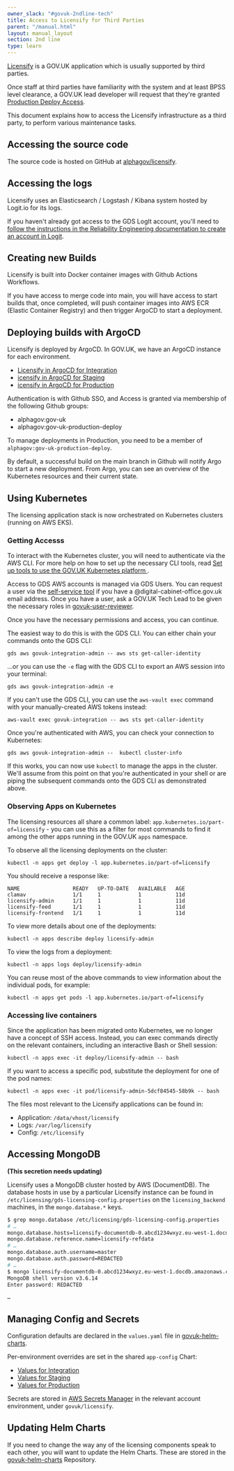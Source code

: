 ```yaml
---
owner_slack: "#govuk-2ndline-tech"
title: Access to Licensify for Third Parties
parent: "/manual.html"
layout: manual_layout
section: 2nd line
type: learn
---
```


[Licensify](/manual/licensing.html) is a GOV.UK application which is usually supported by third parties.

Once staff at third parties have familiarity with the system and at least BPSS level clearance, a GOV.UK lead developer will request that they're granted [Production Deploy Access](/manual/rules-for-getting-production-access.html#production-deploy-access).

This document explains how to access the Licensify infrastructure as a third party, to perform various maintenance tasks.

## Accessing the source code

The source code is hosted on GitHub at [alphagov/licensify](https://github.com/alphagov/licensify).

## Accessing the logs

Licensify uses an Elasticsearch / Logstash / Kibana system hosted by Logit.io for its logs.

If you haven't already got access to the GDS LogIt account, you'll need to [follow the instructions in the Reliability Engineering documentation to create an account in Logit](https://reliability-engineering.cloudapps.digital/logging.html#get-started-with-logit).

## Creating new Builds

Licensify is built into Docker container images with Github Actions Workflows.

If you have access to merge code into main, you will have access to start builds that, once completed, will push container images into AWS ECR (Elastic Container Registry) and then trigger ArgoCD to start a deployment.

## Deploying builds with ArgoCD

Licensify is deployed by ArgoCD. In GOV.UK, we have an ArgoCD instance for each environment.

* [Licensify in ArgoCD for Integration](https://argo.eks.integration.govuk.digital/applications/licensify)
* [icensify in ArgoCD for Staging](https://argo.eks.staging.govuk.digital/applications/licensify)
* [icensify in ArgoCD for Production](https://argo.eks.production.govuk.digital/applications/licensify)

Authentication is with Github SSO, and Access is granted via membership of the following Github groups:

* alphagov:gov-uk
* alphagov:gov-uk-production-deploy

To manage deployments in Production, you need to be a member of `alphagov:gov-uk-production-deploy`.

By default, a successful build on the main branch in Github will notify Argo to start a new deployment. From Argo, you can see an overview of the Kubernetes resources and their current state.

## Using Kubernetes

The licensing application stack is now orchestrated on Kubernetes clusters (running on AWS EKS). 

### Getting Accesss
To interact with the Kubernetes cluster, you will need to authenticate via the AWS CLI. For more help on how to set up the necessary CLI tools, read [Set up tools to use the GOV.UK Kubernetes platform
](https://docs.publishing.service.gov.uk/kubernetes/get-started/set-up-tools/).

Access to GDS AWS accounts is managed via GDS Users. You can request a user via the [self-service tool](https://gds-request-an-aws-account.cloudapps.digital/) if you have a @digital-cabinet-office.gov.uk email address. Once you have a user, ask a GOV.UK Tech Lead to be given the necessary roles in [govuk-user-reviewer](https://github.com/alphagov/govuk-user-reviewer).

Once you have the necessary permissions and access, you can continue.

The easiest way to do this is with the GDS CLI. You can either chain your commands onto the GDS CLI:
```
gds aws govuk-integration-admin -- aws sts get-caller-identity
```

...or you can use the `-e` flag with the GDS CLI to export an AWS session into your terminal:
```
gds aws govuk-integration-admin -e
```

If you can't use the GDS CLI, you can use the `aws-vault exec` command with your manually-created AWS tokens instead:
```
aws-vault exec govuk-integration -- aws sts get-caller-identity
```

Once you're authenticated with AWS, you can check your connection to Kubernetes:
```
gds aws govuk-integration-admin --  kubectl cluster-info
```

If this works, you can now use `kubectl` to manage the apps in the cluster. We'll assume from this point on that you're authenticated in your shell or are piping the subsequent commands onto the GDS CLI as demonstrated above.

### Observing Apps on Kubernetes

The licensing resources all share a common label: `app.kubernetes.io/part-of=licensify` - you can use this as a filter for most commands to find it among the other apps running in the GOV.UK `apps` namespace.

To observe all the licensing deployments on the cluster: 
```
kubectl -n apps get deploy -l app.kubernetes.io/part-of=licensify
```

You should receive a response like: 
```
NAME                 READY   UP-TO-DATE   AVAILABLE   AGE
clamav               1/1     1            1           11d
licensify-admin      1/1     1            1           11d
licensify-feed       1/1     1            1           11d
licensify-frontend   1/1     1            1           11d
```

To view more details about one of the deployments:
```
kubectl -n apps describe deploy licensify-admin
````

To view the logs from a deployment:
```
kubectl -n apps logs deploy/licensify-admin
```

You can reuse most of the above commands to view information about the individual pods, for example:

```
kubectl -n apps get pods -l app.kubernetes.io/part-of=licensify
```

### Accessing live containers

Since the application has been migrated onto Kubernetes, we no longer have a concept of SSH access. Instead, you can exec commands directly on the relevant containers, including an interactive Bash or Shell session:

```
kubectl -n apps exec -it deploy/licensify-admin -- bash
```

If you want to access a specific pod, substitute the deployment for one of the pod names:

```
kubectl -n apps exec -it pod/licensify-admin-5dcf84545-58b9k -- bash
```

The files most relevant to the Licensify applications can be found in:

* Application: `/data/vhost/licensify`
* Logs: `/var/log/licensify`
* Config: `/etc/licensify`

## Accessing MongoDB

**(This secretion needs updating)**

Licensify uses a MongoDB cluster hosted by AWS (DocumentDB). The database hosts in use by a particular Licensify instance can be found in `/etc/licensing/gds-licensing-config.properties` on the `licensing_backend` machines, in the `mongo.database.*` keys.

```sh
$ grep mongo.database /etc/licensing/gds-licensing-config.properties
# …
mongo.database.hosts=licensify-documentdb-0.abcd1234wxyz.eu-west-1.docdb.amazonaws.com,licensify-documentdb-1.abcd1234wxyz.eu-west-1.docdb.amazonaws.com,licensify-documentdb-2.abcd1234wxyz.eu-west-1.docdb.amazonaws.com
mongo.database.reference.name=licensify-refdata
# …
mongo.database.auth.username=master
mongo.database.auth.password=REDACTED
# …
$ mongo licensify-documentdb-0.abcd1234wxyz.eu-west-1.docdb.amazonaws.com/licensify-refdata -u master
MongoDB shell version v3.6.14
Enter password: REDACTED

…
```

## Managing Config and Secrets

Configuration defaults are declared in the `values.yaml` file in [govuk-helm-charts](https://github.com/alphagov/govuk-helm-charts/tree/main/charts/licensify).

Per-environment overrides are set in the shared `app-config` Chart:

* [Values for Integration](https://github.com/alphagov/govuk-helm-charts/blob/main/charts/app-config/values-integration.yaml)
* [Values for Staging](https://github.com/alphagov/govuk-helm-charts/blob/main/charts/app-config/values-staging.yaml)
* [Values for Production](https://github.com/alphagov/govuk-helm-charts/blob/main/charts/app-config/values-production.yaml)

Secrets are stored in [AWS Secrets Manager](https://eu-west-1.console.aws.amazon.com/secretsmanager/secret?name=govuk%2Flicensify&region=eu-west-1) in the relevant account environment, under `govuk/licensify`.

## Updating Helm Charts

If you need to change the way any of the licensing components speak to each other, you will want to update the Helm Charts. These are stored in the [govuk-helm-charts](https://github.com/alphagov/govuk-helm-charts/tree/main/charts/licensify) Repository.